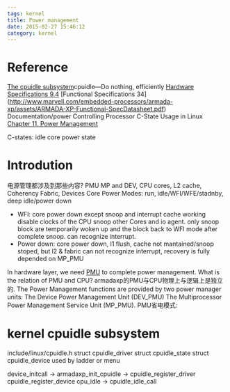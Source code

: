 ```yaml
---
tags: kernel
title: Power management
date: 2015-02-27 15:46:12
category: kernel
---
```


# Reference
[The cpuidle subsystem](https://lwn.net/Articles/384146/)cpuidle—Do nothing, efficiently
[Hardware Specifications 9.4](http://www.marvell.com/embedded-processors/armada-xp/assets/HW_MV78460_OS.PDF)
[Functional Specifications 34] (http://www.marvell.com/embedded-processors/armada-xp/assets/ARMADA-XP-Functional-SpecDatasheet.pdf)
Documentation/power
Controlling Processor C-State Usage in Linux
[Chapter 11. Power Management](http://doc.opensuse.org/documentation/html/openSUSE_114/opensuse-tuning/cha.tuning.power.html)

C-states: idle core power state


# Introdution
电源管理都涉及到那些内容?
PMU MP and DEV, CPU cores, L2 cache, Coherency Fabric, Devices
Core Power Modes: run, idle/WFI/WFE/stadnby, deep idle/power down
* WFI: core power down except snoop and interrupt cache working
disable clocks of the CPU 
snoop other Cores and io agent.
only snoop block are temporarily woken up and the block back to WFI mode after complete snoop.
can recognize interrupt.
* Power down: core power down, l1 flush, cache not mantained/snoop stoped, but l2 & fabric 
can not recognize interrupt, recovery is fully depended on MP_PMU


In hardware layer, we need [PMU](https://en.wikipedia.org/wiki/Power_Management_Unit) to complete power management.
What is the relation of PMU and CPU?
armadaxp的PMU与CPU物理上与逻辑上是独立的.
The Power Management functions are provided by two power manager units:
The Device Power Management Unit (DEV_PMU)
The Multiprocessor Power Management Service Unit (MP_PMU).
PMU省电模式:




# kernel cpuidle subsystem
include/linux/cpuidle.h
struct cpuidle_driver
struct cpuidle_state
struct cpuidle_device used by ladder or menu



device_initcall -> armadaxp_init_cpuidle -> cpuidle_register_driver  cpuidle_register_device
cpu_idle -> cpuidle_idle_call
